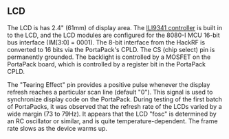 ## LCD

The LCD is has 2.4" (61mm) of display area. The [ILI9341 controller](http://www.newhavendisplay.com/app_notes/ILI9341.pdf) is built in to the LCD, and the LCD modules are configured for the 8080-I MCU 16-bit bus interface (IM[3:0] = 0001). The 8-bit interface from the HackRF is converted to 16 bits via the PortaPack's CPLD. The CS (chip select) pin is permanently grounded. The backlight is controlled by a MOSFET on the PortaPack board, which is controlled by a register bit in the PortaPack CPLD.

The "Tearing Effect" pin provides a positive pulse whenever the display refresh reaches a particular scan line (default "0"). This signal is used to synchronize display code on the PortaPack. During testing of the first batch of PortaPacks, it was observed that the refresh rate of the LCDs varied by a wide margin (73 to 79Hz). It appears that the LCD "fosc" is determined by an RC oscillator or similar, and is quite temperature-dependent. The frame rate slows as the device warms up.